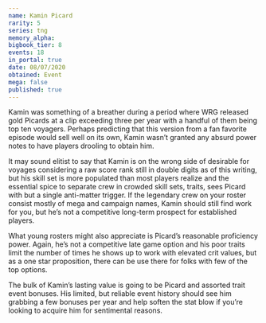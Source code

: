 ```yaml
---
name: Kamin Picard
rarity: 5
series: tng
memory_alpha:
bigbook_tier: 8
events: 18
in_portal: true
date: 08/07/2020
obtained: Event
mega: false
published: true
---
```


Kamin was something of a breather during a period where WRG released gold Picards at a clip exceeding three per year with a handful of them being top ten voyagers. Perhaps predicting that this version from a fan favorite episode would sell well on its own, Kamin wasn’t granted any absurd power notes to have players drooling to obtain him.

It may sound elitist to say that Kamin is on the wrong side of desirable for voyages considering a raw score rank still in double digits as of this writing, but his skill set is more populated than most players realize and the essential spice to separate crew in crowded skill sets, traits, sees Picard with but a single anti-matter trigger. If the legendary crew on your roster consist mostly of mega and campaign names, Kamin should still find work for you, but he’s not a competitive long-term prospect for established players.

What young rosters might also appreciate is Picard’s reasonable proficiency power. Again, he’s not a competitive late game option and his poor traits limit the number of times he shows up to work with elevated crit values, but as a one star proposition, there can be use there for folks with few of the top options. 

The bulk of Kamin’s lasting value is going to be Picard and assorted trait event bonuses. His limited, but reliable event history should see him grabbing a few bonuses per year and help soften the stat blow if you’re looking to acquire him for sentimental reasons.
